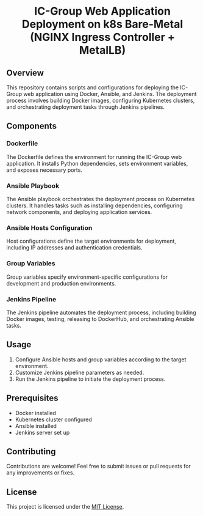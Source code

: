 ﻿<h1 align="center">
  IC-Group Web Application Deployment on k8s Bare-Metal <br>(NGINX Ingress Controller + MetalLB)
</h1>

## Overview

This repository contains scripts and configurations for deploying the IC-Group web application using Docker, Ansible, and Jenkins. The deployment process involves building Docker images, configuring Kubernetes clusters, and orchestrating deployment tasks through Jenkins pipelines.

## Components

### Dockerfile

The Dockerfile defines the environment for running the IC-Group web application. It installs Python dependencies, sets environment variables, and exposes necessary ports.

### Ansible Playbook

The Ansible playbook orchestrates the deployment process on Kubernetes clusters. It handles tasks such as installing dependencies, configuring network components, and deploying application services.

### Ansible Hosts Configuration

Host configurations define the target environments for deployment, including IP addresses and authentication credentials.

### Group Variables

Group variables specify environment-specific configurations for development and production environments.

### Jenkins Pipeline

The Jenkins pipeline automates the deployment process, including building Docker images, testing, releasing to DockerHub, and orchestrating Ansible tasks.

## Usage

1. Configure Ansible hosts and group variables according to the target environment.
2. Customize Jenkins pipeline parameters as needed.
3. Run the Jenkins pipeline to initiate the deployment process.

## Prerequisites

- Docker installed
- Kubernetes cluster configured
- Ansible installed
- Jenkins server set up

## Contributing

Contributions are welcome! Feel free to submit issues or pull requests for any improvements or fixes.

## License

This project is licensed under the [MIT License](LICENSE).
